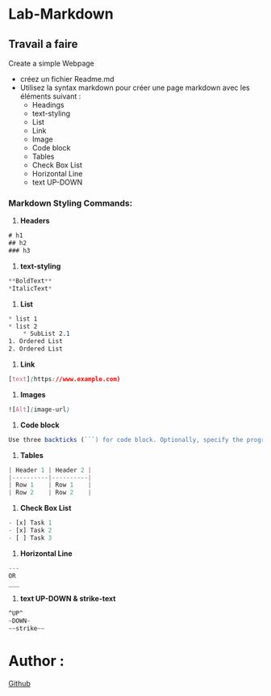 
# Lab-Markdown


## Travail a faire

Create a simple Webpage

* créez un fichier Readme.md
* Utilisez la syntax markdown pour créer une page markdown  avec les éléments suivant :
  * Headings
  * text-styling
  * List
  * Link
  * Image
  * Code block
  * Tables
  * Check Box List
  * Horizontal Line
  * text UP-DOWN



### Markdown Styling Commands:

1. **Headers**
```css
# h1
## h2
### h3
```
1. **text-styling**
```css
**BoldText**
*ItalicText*
```
1. **List**
````css
* list 1
* list 2
    * SubList 2.1
1. Ordered List 
2. Ordered List 
````
1. **Link**
```css
[text](https://www.example.com)
```
1. **Images**
```css
![Alt](image-url)
```
1. **Code block**
```js
Use three backticks (```) for code block. Optionally, specify the programming language after the opening three backticks for syntax highlighting.
```
1. **Tables**
```js
| Header 1 | Header 2 |
|----------|----------|
| Row 1    | Row 1    |
| Row 2    | Row 2    |
```
1. **Check Box List**
```js
- [x] Task 1
- [x] Task 2
- [ ] Task 3
```

1. **Horizontal Line** 
```js
---
OR
___
```
1.  **text UP-DOWN & strike-text**
```css
^UP^
~DOWN~
~~strike~~
```

# Author :
[Github](https://github.com/LamchatabAmine)

